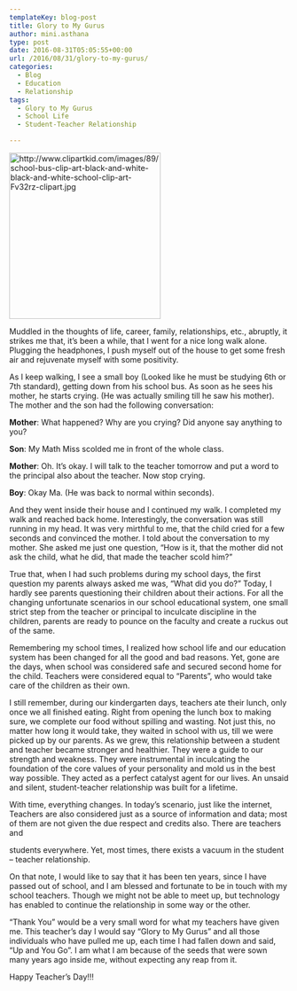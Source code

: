 ```yaml
---
templateKey: blog-post
title: Glory to My Gurus
author: mini.asthana
type: post
date: 2016-08-31T05:05:55+00:00
url: /2016/08/31/glory-to-my-gurus/
categories:
  - Blog
  - Education
  - Relationship
tags:
  - Glory to My Gurus
  - School Life
  - Student-Teacher Relationship

---
```

<img class="size-medium wp-image-548 aligncenter" src="https://i1.wp.com/ilaasthana.in/wp-content/uploads/2016/08/school-bus-clip-art-black-and-white-black-and-white-school-clip-art-Fv32rz-clipart-273x300.jpg?resize=273%2C300" alt="http://www.clipartkid.com/images/89/school-bus-clip-art-black-and-white-black-and-white-school-clip-art-Fv32rz-clipart.jpg" width="273" height="300" data-recalc-dims="1" />

Muddled in the thoughts of life, career, family, relationships, etc., abruptly, it strikes me that, it’s been a while, that I went for a nice long walk alone. Plugging the headphones, I push myself out of the house to get some fresh air and rejuvenate myself with some positivity.

As I keep walking, I see a small boy (Looked like he must be studying 6th or 7th standard), getting down from his school bus. As soon as he sees his mother, he starts crying. (He was actually smiling till he saw his mother). The mother and the son had the following conversation:

**Mother**: What happened? Why are you crying? Did anyone say anything to you?
  
**Son**: My Math Miss scolded me in front of the whole class.
  
**Mother**: Oh. It’s okay. I will talk to the teacher tomorrow and put a word to the principal also about the teacher. Now stop crying.
  
**Boy**: Okay Ma. (He was back to normal within seconds).

And they went inside their house and I continued my walk. I completed my walk and reached back home. Interestingly, the conversation was still running in my head. It was very mirthful to me, that the child cried for a few seconds and convinced the mother. I told about the conversation to my mother. She asked me just one question, “How is it, that the mother did not ask the child, what he did, that made the teacher scold him?”

True that, when I had such problems during my school days, the first question my parents always asked me was, “What did you do?” Today, I hardly see parents questioning their children about their actions. For all the changing unfortunate scenarios in our school educational system, one small strict step from the teacher or principal to inculcate discipline in the children, parents are ready to pounce on the faculty and create a ruckus out of the same.

Remembering my school times, I realized how school life and our education system has been changed for all the good and bad reasons. Yet, gone are the days, when school was considered safe and secured second home for the child. Teachers were considered equal to “Parents”, who would take care of the children as their own.

I still remember, during our kindergarten days, teachers ate their lunch, only once we all finished eating. Right from opening the lunch box to making sure, we complete our food without spilling and wasting. Not just this, no matter how long it would take, they waited in school with us, till we were picked up by our parents. As we grew, this relationship between a student and teacher became stronger and healthier. They were a guide to our strength and weakness. They were instrumental in inculcating the foundation of the core values of your personality and mold us in the best way possible. They acted as a perfect catalyst agent for our lives. An unsaid and silent, student-teacher relationship was built for a lifetime.

With time, everything changes. In today’s scenario, just like the internet, Teachers are also considered just as a source of information and data; most of them are not given the due respect and credits also. There are teachers and
  
students everywhere. Yet, most times, there exists a vacuum in the student – teacher relationship.

On that note, I would like to say that it has been ten years, since I have passed out of school, and I am blessed and fortunate to be in touch with my school teachers. Though we might not be able to meet up, but technology has enabled to continue the relationship in some way or the other.

“Thank You” would be a very small word for what my teachers have given me. This teacher’s day I would say “Glory to My Gurus” and all those individuals who have pulled me up, each time I had fallen down and said, “Up and You Go”. I am what I am because of the seeds that were sown many years ago inside me, without expecting any reap from it.

Happy Teacher’s Day!!!